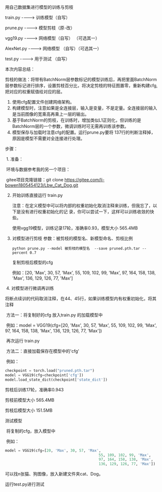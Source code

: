 用自己数据集进行模型的训练与剪枝

train.py		----> 训练模型（自写）

prune.py	 ----> 模型剪枝（原-改）

vgg19.py	 ----> 网络模型（自写） （可选其一）

AlexNet.py ----> 网络模型 （自写）（可选其一）

test.py		----> 用于测试 （自写）



本次内容总结：

剪枝的做法：将带有BatchNorm层参数标记的模型训练后，再把里面BatchNorm层参数标记进行排序，设置剪枝百分比，将决定剪枝的特征图置零，重新构建cfg,把对应的权重赋值给对应的层。

1. 使用cfg配置文件创建网络架构。
2. 构建模型时，注意如果是全连接层，输入是变量，不是定量。全连接层的输入是当前图像的宽乘高再乘上一层的输出。 
3. 基于BatchNorm的剪枝，在训练时，增加类似L1正则化，但训练的是BatchNorm层的一个参数，微调训练时可无需再训练该参数。
4. 模型保存与加载时注意cfg的配置。运行prune.py要将 137行的判断注释掉，原因是模型不需要对全连接进行处理。



步骤：

​	1. 准备：

​		环境与数据参考我的另一个项目：

​			gitee项目克隆链接：git clone https://gitee.com/li-bowen1805454123/Lbw_Cat_Dog.git

 2. 开始训练直接运行 train.py           

    ​	注意：在定义模型中可以将内部的权重初始化取消注释来训练，但我忘了，以下是没有进行权重初始化的记	录，你可以尝试一下，这样可以训练收敛的快些。

    使用vgg19模型，训练记录17轮，准确率0.93，模型大小 565.4MB

 3. 对模型进行剪枝 参数：被剪枝的模型名、新模型命名、剪枝比例

    ```shell
    python prune.py --model 被剪枝的模型名  --save pruned.pth.tar --percent 0.7
    ```

    复制剪枝后模型的cfg

    例如：[20, 'Max', 30, 57, 'Max', 55, 109, 102, 99, 'Max', 97, 164, 158, 138, 'Max', 136, 129, 126, 77, 'Max']

​	4. 对模型进行微调再训练

​	将断点续训的代码取消注释，在44、45行，如果训练模型内有权重初始化，将其注释

​	方法一：将复制好的cfg 放入train.py 的加载模型中

​				例如：model = VGG19(cfg=[20, 'Max', 30, 57, 'Max', 55, 109, 102, 99, 'Max', 97, 164, 158, 138, 'Max', 136, 129, 126, 77, 'Max'])

​			再次运行 train.py           

​	方法二：直接加载保存在模型中的'cfg'

​			例如：

```python
checkpoint = torch.load("pruned.pth.tar")
model = VGG19(cfg=checkpoint['cfg'])
model.load_state_dict(checkpoint['state_dict'])
```

剪枝后训练17轮，准确率0.943

剪枝前模型大小 565.4MB

剪枝后模型大小 151.5MB



测试模型

​	将复制的cfg，放入模型中

​	例如：

```Python
model = VGG19(cfg=[20, 'Max', 30, 57, 'Max',
                                           55, 109, 102, 99, 'Max',
                                           97, 164, 158, 138, 'Max',
                                           136, 129, 126, 77, 'Max'])
```

可以找n张猫、狗图像，放入新建文件夹cat、Dog。

运行test.py进行测试

​	